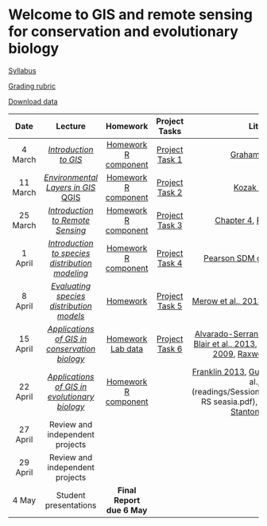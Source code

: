 # Welcome to GIS and remote sensing for conservation and evolutionary biology

[Syllabus](misc/RGGS_GIS_Course_Syllabus_2020.docx)

[Grading rubric](misc/rubric.docx)  

[Download data](https://github.com/Pgalante/RGGS_GIS/raw/master/data/sessionData.zip)

| Date    | Lecture | Homework | Project Tasks | Literature |
|:-------:|:-------:|:----:|:-------:|:------:|
| 4 March | [*Introduction to GIS*](lectures/Lecture_1_2020.pdf) | [Homework](homework/Lab1.docx) [R component](R_scripts/Session1.R) | [Project Task 1](project_tasks/Session1_project_tasks.docx) | [Graham et al., 2004](readings/Session1_readings/Graham_etal2004.pdf) |
| 11 March | [*Environmental Layers in GIS*](lectures/Lecture_2_2020.pdf)  [QGIS](lectures/Lecture_2.1_2020.pdf) | [Homework](homework/Lab2.docx) [R component](R_scripts/Session2.R) | [Project Task 2](project_tasks/Session2_project_tasks.docx) | [Kozak et al., 2008](readings/Session2_readings/Kozak_etal2008.pdf) |
| 25 March | [*Introduction to Remote Sensing*](lectures/Lecture_3_2020.pdf) | [Homework](homework/Lab3.docx) [R component](R_scripts/session3_NDVI.R) | [Project Task 3](project_tasks/Session3_project_tasks.docx) | [Chapter 4](readings/Session3_readings/Chapter4.pdf), [Rose et al., 2014](readings/Session3_readings/ROSE_et_al-2014-Conservation_Biology.pdf) |
| 1 April |  [*Introduction to species distribution modeling*](lectures/Lecture_4_2020.pdf) | [Homework](homework/Lab4.doc) [R component](R_scripts/Session4.R) | [Project Task 4](project_tasks/Session4_project_tasks.docx) | [Pearson SDM guide](readings/Session4_readings/Pearson_SDMGuide.pdf), [Phillips 2006](readings/Session4_readings/Phillips_EcMod_2006.pdf) |
| 8 April | [*Evaluating species distribution models*](lectures/Lecture_5_2020.pdf) | [Homework](homework/Lab5.docx) | [Project Task 5](project_tasks/Session5_project_tasks.docx) | [Merow et al., 2013](readings/Session5_readings/Merow_etal2013_Maxent.pdf), [Pearson et al., 2007](readings/Session5_readings/Pearson_etal2007.pdf) |
| 15 April | [*Applications of GIS in conservation biology*](lectures/Lecture_6_2020_EJS.pdf) | [Homework](homework/Lab6NCEP.docx) [Lab data](misc/Treelop_data.zip) | [Project Task 6](project_tasks/Session6_project_tasks.docx) | [Alvarado-Serrano and Knowles, 2013](readings/Session6_readings/Alvarado-Serrano&Knowles2013_phylogeographyENMs.pdf), [Blair et al., 2013](readings/Session6_readings/Blair_etal2013_jeb12179.pdf), [Pearson & Raxworthy, 2009](readings/Session6_readings/Pearson&Raxworthy2009endemism.pdf), [Raxworthy et al., 2007](readings/Session6_readings/Raxworthy_etal2007.pdf) |
| 22 April | [*Applications of GIS in evolutionary biology*](lectures/Lecture_7_2020.pdf) | [Homework](homework/Lab7.docx) [R component](R_scripts/Session7.R)| | [Franklin 2013](readings/Session7_readings/Franklin2013_conservation_biogeography_review.pdf), [Guisan et al., 2013](readings/Session7_readings/Guisan_etal2013_sdms&conservation.pdf), [Li et al., 2016](readings/Session7_readings/Li_Hughes RS seasia.pdf), [Rodder et al., 2016](readings/Session7_readings/Rodder_et_al_2016.pdf), [Stanton et al., 2015](readings/Session7_readings/Stanton_et_al-2015-Global_Change_Biology.pdf) |
| 27 April | Review and independent projects |
| 29 April | Review and independent projects |
| 4 May | Student presentations | **Final Report due 6 May** |